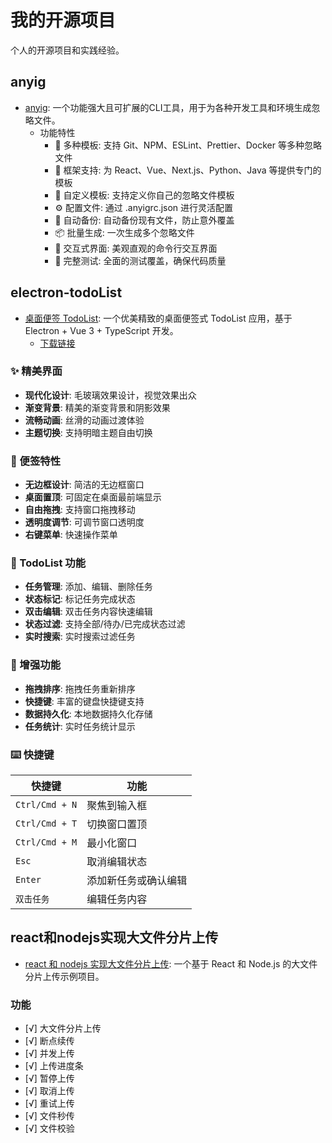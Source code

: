 # 我的开源项目

个人的开源项目和实践经验。

## anyig
- [anyig](https://github.com/zhangyu-521/ig/blob/HEAD/README.zh-CN.md):  一个功能强大且可扩展的CLI工具，用于为各种开发工具和环境生成忽略文件。
  - 功能特性
    - 🎯 多种模板: 支持 Git、NPM、ESLint、Prettier、Docker 等多种忽略文件
    - 🔧 框架支持: 为 React、Vue、Next.js、Python、Java 等提供专门的模板
    - 📝 自定义模板: 支持定义你自己的忽略文件模板
    - ⚙️ 配置文件: 通过 .anyigrc.json 进行灵活配置
    - 🔄 自动备份: 自动备份现有文件，防止意外覆盖
    - 📦 批量生成: 一次生成多个忽略文件
    - 🎨 交互式界面: 美观直观的命令行交互界面
    - 🧪 完整测试: 全面的测试覆盖，确保代码质量


## electron-todoList
- [桌面便签 TodoList](https://github.com/zhangyu-521/electron-todoList): 一个优美精致的桌面便签式 TodoList 应用，基于 Electron + Vue 3 + TypeScript 开发。
   - [下载链接](https://github.com/zhangyu-521/electron-todoList/releases/tag/releases)
### ✨ 精美界面

- **现代化设计**: 毛玻璃效果设计，视觉效果出众
- **渐变背景**: 精美的渐变背景和阴影效果
- **流畅动画**: 丝滑的动画过渡体验
- **主题切换**: 支持明暗主题自由切换

### 📌 便签特性

- **无边框设计**: 简洁的无边框窗口
- **桌面置顶**: 可固定在桌面最前端显示
- **自由拖拽**: 支持窗口拖拽移动
- **透明度调节**: 可调节窗口透明度
- **右键菜单**: 快速操作菜单

### 📝 TodoList 功能

- **任务管理**: 添加、编辑、删除任务
- **状态标记**: 标记任务完成状态
- **双击编辑**: 双击任务内容快速编辑
- **状态过滤**: 支持全部/待办/已完成状态过滤
- **实时搜索**: 实时搜索过滤任务

### 🚀 增强功能

- **拖拽排序**: 拖拽任务重新排序
- **快捷键**: 丰富的键盘快捷键支持
- **数据持久化**: 本地数据持久化存储
- **任务统计**: 实时任务统计显示

### ⌨️ 快捷键

| 快捷键         | 功能                 |
| -------------- | -------------------- |
| `Ctrl/Cmd + N` | 聚焦到输入框         |
| `Ctrl/Cmd + T` | 切换窗口置顶         |
| `Ctrl/Cmd + M` | 最小化窗口           |
| `Esc`          | 取消编辑状态         |
| `Enter`        | 添加新任务或确认编辑 |
| `双击任务`     | 编辑任务内容         |


## react和nodejs实现大文件分片上传

- [react 和 nodejs 实现大文件分片上传](https://github.com/zhangyu-521/file_upload): 一个基于 React 和 Node.js 的大文件分片上传示例项目。
### 功能
- [√] 大文件分片上传
- [√] 断点续传
- [√] 并发上传
- [√] 上传进度条
- [√] 暂停上传
- [√] 取消上传
- [√] 重试上传
- [√] 文件秒传
- [√] 文件校验